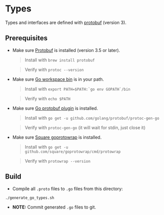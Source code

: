 # Types

Types and interfaces are defined with [protobuf](https://developers.google.com/protocol-buffers/) (version 3).

## Prerequisites

* Make sure [Protobuf](http://brewformulas.org/Protobuf) is installed (version 3.5 or later).

  > Install with `brew install protobuf`
  
  > Verify with `protoc --version`

* Make sure [Go workspace bin](https://stackoverflow.com/questions/42965673/cant-run-go-bin-in-terminal) is in your path.
  
  > Install with ``export PATH=$PATH:`go env GOPATH`/bin``
  
  > Verify with `echo $PATH`

* Make sure [Go protobuf plugin](https://developers.google.com/protocol-buffers/docs/gotutorial) is installed.
  
  > Install with `go get -u github.com/golang/protobuf/protoc-gen-go`
  
  > Verify with `protoc-gen-go` (it will wait for stdin, just close it)

* Make sure [Square goprotowrap](https://github.com/square/goprotowrap) is installed.
  
  > Install with `go get -u github.com/square/goprotowrap/cmd/protowrap`
  
  > Verify with `protowrap --version`

## Build

* Compile all `.proto` files to `.go` files from this directory:
```
./generate_go_types.sh
```

* **NOTE:** Commit generated `.go` files to git.


